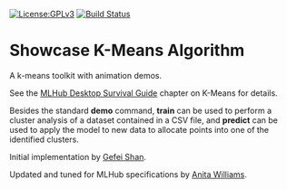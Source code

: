 [![License:GPLv3](https://img.shields.io/badge/License-GPLv3-orange.svg)](https://www.gnu.org/licenses/gpl-3.0.en.html)
[![Build Status](https://github.com/acwkayon/kmeans/actions/workflows/python-app.yml/badge.svg)](https://github.com/acwkayon/kmeans/actions/workflows/python-app.yml)

# Showcase K-Means Algorithm

A k-means toolkit with animation demos.

See the [MLHub Desktop Survival
Guide](https://survivor.togaware.com/mlhub/kmeans.html) chapter on
K-Means for details.

Besides the standard **demo** command, **train** can be used to
perform a cluster analysis of a dataset contained in a CSV file, and
**predict** can be used to apply the model to new data to allocate
points into one of the identified clusters.

Initial implementation by [Gefei
Shan](https://github.com/davecatmeow/showcase-demo).

Updated and tuned for MLHub specifications by [Anita
Williams](https://github.com/acwkayon/kmeans).
